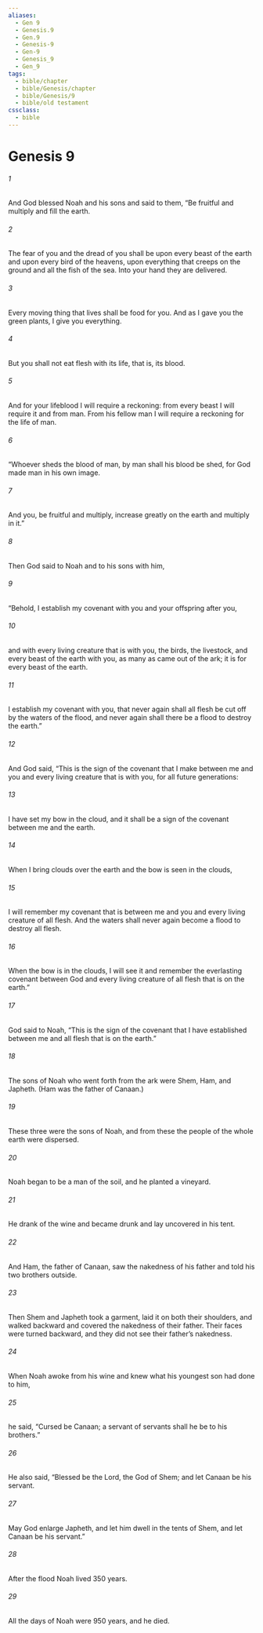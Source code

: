 ```yaml
---
aliases:
  - Gen 9
  - Genesis.9
  - Gen.9
  - Genesis-9
  - Gen-9
  - Genesis_9
  - Gen_9
tags:
  - bible/chapter
  - bible/Genesis/chapter
  - bible/Genesis/9
  - bible/old testament
cssclass:
  - bible
---
```


# Genesis 9

###### 1
And God blessed Noah and his sons and said to them, “Be fruitful and multiply and fill the earth.
###### 2
The fear of you and the dread of you shall be upon every beast of the earth and upon every bird of the heavens, upon everything that creeps on the ground and all the fish of the sea. Into your hand they are delivered.
###### 3
Every moving thing that lives shall be food for you. And as I gave you the green plants, I give you everything.
###### 4
But you shall not eat flesh with its life, that is, its blood.
###### 5
And for your lifeblood I will require a reckoning: from every beast I will require it and from man. From his fellow man I will require a reckoning for the life of man.
###### 6
“Whoever sheds the blood of man, by man shall his blood be shed,   for God made man in his own image.
###### 7
And you, be fruitful and multiply, increase greatly on the earth and multiply in it.”
###### 8
Then God said to Noah and to his sons with him,
###### 9
“Behold, I establish my covenant with you and your offspring after you,
###### 10
and with every living creature that is with you, the birds, the livestock, and every beast of the earth with you, as many as came out of the ark; it is for every beast of the earth.
###### 11
I establish my covenant with you, that never again shall all flesh be cut off by the waters of the flood, and never again shall there be a flood to destroy the earth.”
###### 12
And God said, “This is the sign of the covenant that I make between me and you and every living creature that is with you, for all future generations:
###### 13
I have set my bow in the cloud, and it shall be a sign of the covenant between me and the earth.
###### 14
When I bring clouds over the earth and the bow is seen in the clouds,
###### 15
I will remember my covenant that is between me and you and every living creature of all flesh. And the waters shall never again become a flood to destroy all flesh.
###### 16
When the bow is in the clouds, I will see it and remember the everlasting covenant between God and every living creature of all flesh that is on the earth.”
###### 17
God said to Noah, “This is the sign of the covenant that I have established between me and all flesh that is on the earth.”
###### 18
The sons of Noah who went forth from the ark were Shem, Ham, and Japheth. (Ham was the father of Canaan.)
###### 19
These three were the sons of Noah, and from these the people of the whole earth were dispersed.
###### 20
Noah began to be a man of the soil, and he planted a vineyard.
###### 21
He drank of the wine and became drunk and lay uncovered in his tent.
###### 22
And Ham, the father of Canaan, saw the nakedness of his father and told his two brothers outside.
###### 23
Then Shem and Japheth took a garment, laid it on both their shoulders, and walked backward and covered the nakedness of their father. Their faces were turned backward, and they did not see their father’s nakedness.
###### 24
When Noah awoke from his wine and knew what his youngest son had done to him,
###### 25
he said,   “Cursed be Canaan;   a servant of servants shall he be to his brothers.”
###### 26
He also said, “Blessed be the Lord, the God of Shem; and let Canaan be his servant.
###### 27
May God enlarge Japheth, and let him dwell in the tents of Shem, and let Canaan be his servant.”
###### 28
After the flood Noah lived 350 years.
###### 29
All the days of Noah were 950 years, and he died.


